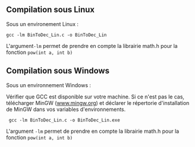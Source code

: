 ##                Compilation sous Linux                 


Sous un environement Linux : 

<code>gcc -lm BinToDec_Lin.c -o BinToDec_Lin </code>

L'argument<code>-lm</code> permet de prendre en compte la librairie math.h pour la fonction <code>pow(int a, int b)</code>


##                Compilation sous Windows               


Sous un environnement Windows : 

Vérifier que GCC est disponible sur votre machine.
Si ce n'est pas le cas, télécharger MinGW (www.mingw.org) et déclarer le répertorie d'installation de MinGW dans vos variables d'environnements.

<code> gcc -lm BinToDec_Lin.c -o BinToDec_Lin.exe </code>

L'argument <code>-lm</code> permet de prendre en compte la librairie math.h pour la fonction <code>pow(int a, int b)</code>
